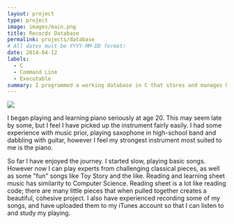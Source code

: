 ```yaml
---
layout: project
type: project
image: images/main.png
title: Records Database
permalink: projects/database
# All dates must be YYYY-MM-DD format!
date: 2014-04-12
labels:
  - C
  - Command Line
  - Executable
summary: I programmed a working database in C that stores and manages human records.
---
```


<img class="ui image" src="{{ site.baseurl }}/images/music.png">

I began playing and learning piano seriously at age 20. This may seem late by some, but I feel I have picked up the instrument fairly easily. I had some experience with music prior, playing saxophone in high-school band and dabbling with guitar, however I feel my strongest instrument most suited to me is the piano.

So far I have enjoyed the journey. I started slow, playing basic songs. However now I can play experts from challenging classical pieces, as well as some "fun" songs like Toy Story and the like. Reading and learning sheet music has similarity to Computer Science. Reading sheet is a lot like reading code; there are many little pieces that when pulled together creates a beautiful, cohesive project. I also have experienced recording some of my songs, and have uploaded them to my iTunes account so that I can listen to and study my playing.


